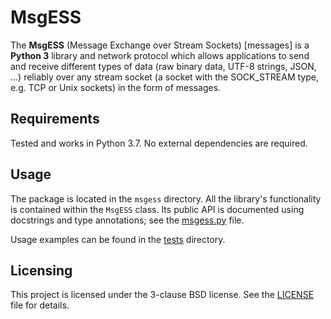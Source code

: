 # MsgESS
The **MsgESS** (Message Exchange over Stream Sockets) [messages] is a **Python 3** library and network protocol which allows applications to send and receive different types of data (raw binary data, UTF-8 strings, JSON, ...) reliably over any stream socket (a socket with the SOCK_STREAM type, e.g. TCP or Unix sockets) in the form of messages.


## Requirements
Tested and works in Python 3.7. No external dependencies are required.


## Usage
The package is located in the `msgess` directory. All the library's functionality is contained within the `MsgESS` class. Its public API is documented using docstrings and type annotations; see the [msgess.py](msgess/msgess.py) file.

Usage examples can be found in the [tests](tests) directory. 


## Licensing
This project is licensed under the 3-clause BSD license. See the [LICENSE](LICENSE) file for details.
